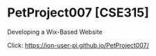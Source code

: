 # PetProject007 [CSE315]
Developing a Wix-Based Website

Click: https://ion-user-pi.github.io/PetProject007/

